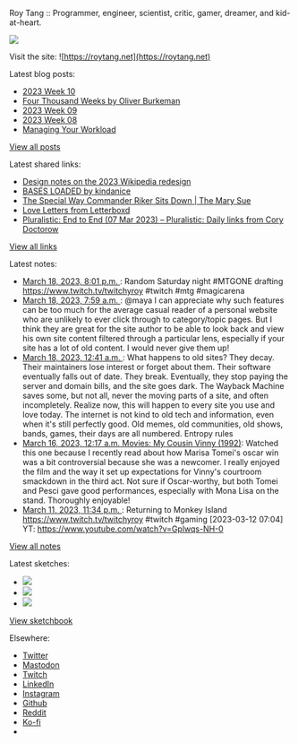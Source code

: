 Roy Tang :: Programmer, engineer, scientist, critic, gamer, dreamer, and kid-at-heart.

![](https://roytang.net/static/img/profile.jpg)

Visit the site: ![https://roytang.net](https://roytang.net)

Latest blog posts:

- [2023 Week 10](https://roytang.net/2023/03/2023-week-10/)
- [Four Thousand Weeks by Oliver Burkeman](https://roytang.net/2023/03/four-thousand-weeks/)
- [2023 Week 09](https://roytang.net/2023/03/2023-week-09/)
- [2023 Week 08](https://roytang.net/2023/02/2023-week-08/)
- [Managing Your Workload](https://roytang.net/2023/02/workload-management/)

[View all posts](https://roytang.net/blog)

Latest shared links:

- [Design notes on the 2023 Wikipedia redesign](https://roytang.net/2023/03/e04a869c422cbba509e9dadd74462f36/)
- [BASES LOADED by kindanice](https://roytang.net/2023/03/a8f1cea9deb7c40b4b6cee6066ea8cdf/)
- [The Special Way Commander Riker Sits Down | The Mary Sue](https://roytang.net/2023/03/71fc44f7097104d075944182bb1f474b/)
- [Love Letters from Letterboxd](https://roytang.net/2023/03/070c00f67c5aad24d23b42c6c499f0c7/)
- [Pluralistic: End to End (07 Mar 2023) – Pluralistic: Daily links from Cory Doctorow](https://roytang.net/2023/03/45bf88ee243e26f8e2ad35385f3c3154/)

[View all links](https://roytang.net/links)

Latest notes:

- [March 18, 2023, 8:01 p.m. ](https://roytang.net/2023/03/2801096b607edc401d391b981204d14e/): Random Saturday night #MTGONE drafting https://www.twitch.tv/twitchyroy #twitch #mtg #magicarena
- [March 18, 2023, 7:59 a.m. ](https://roytang.net/2023/03/110041337831166542/): @maya I can appreciate why such features can be too much for the average casual reader of a personal website who are unlikely to ever click through to category/topic pages. But I think they are great for the site author to be able to look back and view his own site content filtered through a particular lens, especially if your site has a lot of old content. I would never give them up!
- [March 18, 2023, 12:41 a.m. ](https://roytang.net/2023/03/110039615706097996/): What happens to old sites? They decay. Their maintainers lose interest or forget about them. Their software eventually falls out of date. They break. Eventually, they stop paying the server and domain bills, and the site goes dark. The Wayback Machine saves some, but not all, never the moving parts of a site, and often incompletely. Realize now, this will happen to every site you use and love today. The internet is not kind to old tech and information, even when it&#x27;s still perfectly good. Old memes, old communities, old shows, bands, games, their days are all numbered. Entropy rules
- [March 16, 2023, 12:17 a.m. Movies: My Cousin Vinny (1992)](https://roytang.net/2023/03/my-cousin-vinny-1992/): Watched this one because I recently read about how Marisa Tomei&#x27;s oscar win was a bit controversial because she was a newcomer. I really enjoyed the film and the way it set up expectations for Vinny&#x27;s courtroom smackdown in the third act. Not sure if Oscar-worthy, but both Tomei and Pesci gave good performances, especially with Mona Lisa on the stand. Thoroughly enjoyable!
- [March 11, 2023, 11:34 p.m. ](https://roytang.net/2023/03/16ed11a1c2d605ea718b501500ee4ed2/): Returning to Monkey Island https://www.twitch.tv/twitchyroy #twitch #gaming [2023-03-12 07:04] YT: https://www.youtube.com/watch?v=Gplwqs-NH-0

[View all notes](https://roytang.net/notes)

Latest sketches:


- ![](https://roytang.net/media/cache/3c/da/3cda657c471879c3cfa81b898b810cd6.jpg)
- ![](https://roytang.net/media/cache/a2/60/a260eacc913ee7c542024b154923702f.jpg)
- ![](https://roytang.net/media/cache/e0/88/e0888b7f7a1e342aba8cced2a0784cc4.jpg)

[View sketchbook](https://roytang.net/albums/sketchbook)


Elsewhere:

- [Twitter](https://twitter.com/roytang)
- [Mastodon](https://indieweb.social/@roytang)
- [Twitch](https://twitch.tv/twitchyroy)
- [LinkedIn](https://www.linkedin.com/in/roytang)
- [Instagram](https://instagram.com/roytang0400)
- [Github](https://github.com/roytang)
- [Reddit](https://reddit.com/u/hungryroy)
- [Ko-fi](https://ko-fi.com/roytang)
- [](mailto:hello@roytang.net)